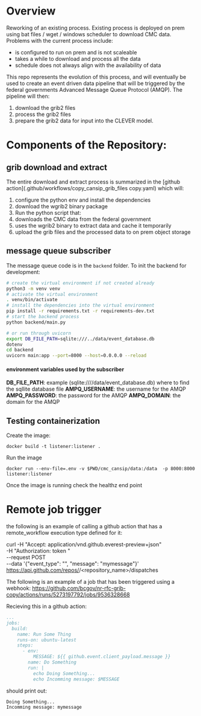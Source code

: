 # Overview

Reworking of an existing process.  Existing process is deployed on prem using
bat files / wget / windows scheduler to download CMC data.  Problems with the
current process include:

* is configured to run on prem and is not scaleable
* takes a while to download and process all the data
* schedule does not always align with the availability of data

This repo represents the evolution of this process, and will eventually be used
to create an event driven data pipeline that will be triggered by the federal
governments Advanced Message Queue Protocol (AMQP).  The pipeline will then:

1. download the grib2 files
1. process the grib2 files
1. prepare the grib2 data for input into the CLEVER model.

# Components of the Repository:

## grib download and extract

The entire download and extract process is summarized in the [github action](.github/workflows/copy_cansip_grib_files copy.yaml)
which will:

1. configure the python env and install the dependencies
1. download the wgrib2 binary package
1. Run the python script that:
  1. downloads the CMC data from the federal government
  1. uses the wgrib2 binary to extract data and cache it temporarily
  1. upload the grib files and the processed data to on prem object
     storage

## message queue subscriber

The message queue code is in the `backend` folder.  To init the backend for
development:

``` bash
# create the virtual environment if not created already
python3 -m venv venv
# activate the virtual environment
. venv/bin/activate
# install the dependencies into the virtual environment
pip install -r requirements.txt -r requirements-dev.txt
# start the backend process
python backend/main.py

# or run through uvicorn
export DB_FILE_PATH=sqlite:///../data/event_database.db
dotenv
cd backend
uvicorn main:app --port=8000 --host=0.0.0.0 --reload
```

#### environment variables used by the subscriber

**DB_FILE_PATH**: example (sqlite:////data/event_database.db) where to find the sqllite database file
**AMPQ_USERNAME**: the username for the AMQP
**AMPQ_PASSWORD**: the password for the AMQP
**AMPQ_DOMAIN**: the domain for the AMQP

## Testing containerization

Create the image:

`docker build -t listener:listener .`

Run the image

`docker run --env-file=.env -v $PWD/cmc_cansip/data:/data  -p 8000:8000 listener:listener`

Once the image is running check the healthz end point

# Remote job trigger

the following is an example of calling a github action that has a remote_workflow
execution type defined for it:

curl -H "Accept: application/vnd.github.everest-preview+json" \
    -H "Authorization: token <insert github personal access toke>" \
    --request POST \
    --data '{"event_type": "<the type defined for the action>", "message": "mymessage"}' \
    https://api.github.com/repos/<repo-org>/<repository_name>/dispatches

The following is an example of a job that has been triggered using a webhook:
https://github.com/bcgov/nr-rfc-grib-copy/actions/runs/5273197792/jobs/9536328668

Recieving this in a github action:

``` yaml
...
jobs:
  build:
    name: Run Some Thing
    runs-on: ubuntu-latest
    steps:
      - env:
          MESSAGE: ${{ github.event.client_payload.message }}
        name: Do Something
        run: |
          echo Doing Something...
          echo Incomming message: $MESSAGE
```

should print out:

```
Doing Something...
Incomming message: mymessage
```

